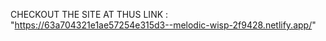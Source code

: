 CHECKOUT THE SITE AT THUS LINK : "https://63a704321e1ae57254e315d3--melodic-wisp-2f9428.netlify.app/"
